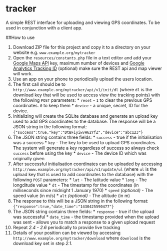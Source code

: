 # tracker
A simple REST interface for uploading and viewing GPS coordinates. To be used in conjunction with a client app.

##How to use
1. Download ZIP file for this project and copy it to a directory on your website e.g. `www.example.org/mytracker`
  1. Open the `resources/constants.php` file in a text editor and add your [Google Maps API](https://console.developers.google.com/project) key, maximum number of devices and [Google Analytics Tracking ID](http://www.google.com/analytics/) (optional) make sure the REST api and map viewer will work.
2. Use an app on your phone to periodically upload the users location.
  1. The first call should be to `http://www.example.org/mytracker/api/v1/init/dl` (where `dl` is the download key that will be used to access view the tracking points) with the following `POST` parameters:
	* `reset` - `1` to clear the previous GPS coordinates. `0` to keep them
	* `device` - a unique, secret, ID for the device.
  2. Initializing will create the SQLite database and generate an upload key used to add GPS coordinates to the database. The response will be a JSON string in the following format:
    ```
    {"success":true,"key":"DtBFiyiwvH62YfZ","device":"abc123"}
    ```
  3. The JSON string contains three fields:
    * `success` - true if the initialisation was a success
	* `key` - The key to be used to upload GPS coordinates. The system will generate a key regardless of success so always check `success` before using the key
	* `device` - The device ID which was originally given
  4. After successful initialisation coordinates can be uploaded by accessing `http://www.example.org/mytracker/api/v1/update/ul` (where `ul` is the upload key that is used to add coordinates to the database) with the following `POST` parameters:
    * `lat` - The latitude value
	* `long` - The longditude value
	* `dt` - The timestamp for the coordinates (in milliseconds since midnight 1 January 1970)
	* `speed` _(optional)_ - The speed value (in m/s)
	* `alt` _(optional)_ - The altitude (in m)
  5. The response to this will be a JSON string in the following format: 
    ```
    {"response":true,"date_time":"1430425590477"}
    ```
  6.  The JSON string contains three fields:
    * `response` - true if the upload was successful
    * `date_time` - the timestamp provided when the upload was sent - allows you to match a response to a given upload request
  7. Repeat _2.4 - 2.6_ periodically to provide live tracking
3. Details of your position can be viewed by accessing `http://www.example.org/mytracker/download` where `download` is the download key set in step _2.1_.
